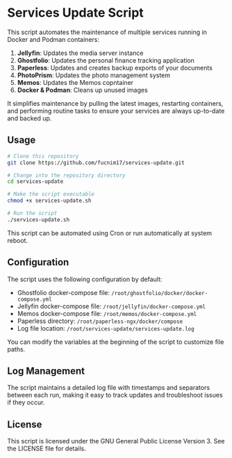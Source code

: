 # Services Update Script

This script automates the maintenance of multiple services running in Docker and Podman containers:

1. **Jellyfin**: Updates the media server instance
2. **Ghostfolio**: Updates the personal finance tracking application
3. **Paperless**: Updates and creates backup exports of your documents
4. **PhotoPrism**: Updates the photo management system
5. **Memos**: Updates the Memos copntainer
6. **Docker & Podman**: Cleans up unused images

It simplifies maintenance by pulling the latest images, restarting containers, and performing routine tasks to ensure your services are always up-to-date and backed up.

## Usage

```bash
# Clone this repository
git clone https://github.com/fucnim17/services-update.git

# Change into the repository directory
cd services-update

# Make the script executable
chmod +x services-update.sh

# Run the script
./services-update.sh
```

This script can be automated using Cron or run automatically at system reboot.

## Configuration

The script uses the following configuration by default:
- Ghostfolio docker-compose file: `/root/ghostfolio/docker/docker-compose.yml`
- Jellyfin docker-compose file: `/root/jellyfin/docker-compose.yml`
- Memos docker-compose file: `/root/memos/docker-compose.yml`
- Paperless directory: `/root/paperless-ngx/docker/compose`
- Log file location: `/root/services-update/services-update.log`

You can modify the variables at the beginning of the script to customize file paths.

## Log Management

The script maintains a detailed log file with timestamps and separators between each run, making it easy to track updates and troubleshoot issues if they occur.

## License

This script is licensed under the GNU General Public License Version 3. See the LICENSE file for details.
